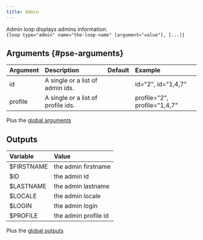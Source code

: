 ```yaml
---
title: Admin
---
```


Admin loop displays admins information.      
`{loop type="admin" name="the-loop-name" [argument="value"], [...]}`

## Arguments {#pse-arguments}

| Argument | Description                        | Default | Example                      |
| -------- |:---------------------------------- | :-----: | :--------------------------- |
| id       | A single or a list of admin ids.   |         | id="2", id="1,4,7"           |
| profile  | A single or a list of profile ids. |         | profile="2", profile="1,4,7" |

Plus the [global arguments](./global_arguments)

## Outputs

| Variable        | Value                 |
| :-------------  | :-------------------- |
| $FIRSTNAME	  | the admin firstname   |
| $ID	          | the admin id          |
| $LASTNAME	      | the admin lastname    |
| $LOCALE	      | the admin locale      |
| $LOGIN	      | the admin login       |
| $PROFILE	      | the admin profile id  |

Plus the [global outputs](./global_outputs)